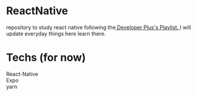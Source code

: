 # ReactNative
repository to study react native following the<a href="https://www.youtube.com/playlist?list=PLxF2lyHGcERApnjQPgeeEIzJJdGurraMW">
Developer Plus's Playlist. 
</a> I will update everyday things here learn there.

# Techs (for now)
React-Native <br/>
Expo <br/>
yarn <br/>





